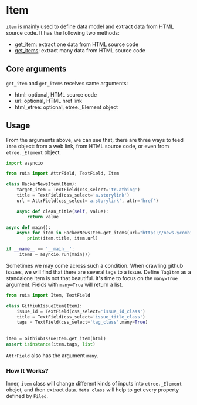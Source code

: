 # Item

`item` is mainly used to define data model and extract data from HTML source code.
It has the following two methods:

- [get_item][get_item]: extract one data from HTML source code
- [get_items][get_items]: extract many data from HTML source code

## Core arguments

`get_item` and `get_items` receives same arguments:
- html: optional, HTML source code
- url: optional, HTML href link
- html_etree: optional, etree._Element object

## Usage

From the arguments above, we can see that,
there are three ways to feed `Item` object: from a web link, from HTML source code, or even from `etree._Element` object.

```python
import asyncio

from ruia import AttrField, TextField, Item

class HackerNewsItem(Item):
    target_item = TextField(css_select='tr.athing')
    title = TextField(css_select='a.storylink')
    url = AttrField(css_select='a.storylink', attr='href')

    async def clean_title(self, value):
        return value

async def main():
    async for item in HackerNewsItem.get_items(url="https://news.ycombinator.com/"):
        print(item.title, item.url)

if __name__ == '__main__':
     items = asyncio.run(main())

```

Sometimes we may come across such a condition.
When crawling github issues, we will find that there are several tags to a issue.
Define `TagItem` as a standalone item is not that beautiful.
It's time to focus on the `many=True` argument.
Fields with `many=True` will return a list.

```python
from ruia import Item, TextField

class GithiubIssueItem(Item):
    issue_id = TextField(css_select='issue_id_class')
    title = TextField(css_select='issue_title_class')
    tags = TextField(css_select='tag_class',many=True)
    
    
item = GithiubIssueItem.get_item(html)
assert isinstance(item.tags, list)
```

`AttrField` also has the argument `many`.

### How It Works?

Inner, `item` class will change different kinds of inputs into `etree._Element` obejct, and then extract data.
`Meta class` will help to get every property defined by `Filed`.

[get_item]: https://github.com/howie6879/ruia/blob/master/ruia/item.py
[get_items]: https://github.com/howie6879/ruia/blob/master/ruia/item.py
